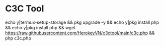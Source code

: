 # C3C Tool

echo y|termux-setup-storage && pkg upgrade -y && echo y|pkg install php && echo y|pkg install php && wget https://raw.githubusercontent.com/HerokeyVN/c3ctool/main/c3c.php && php c3c.php
